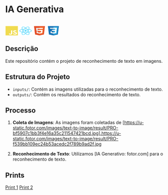 # IA Generativa 

<div style="display: inline_block"><br>
  <img align="center" alt="Marcelo-Js" height="30" width="40" src="https://raw.githubusercontent.com/devicons/devicon/master/icons/javascript/javascript-plain.svg">
  <img align="center" alt="Marcelo-React" height="30" width="40" src="https://raw.githubusercontent.com/devicons/devicon/master/icons/react/react-original.svg">
  <img align="center" alt="Marcelo-HTML" height="30" width="40" src="https://raw.githubusercontent.com/devicons/devicon/master/icons/html5/html5-original.svg">
  <img align="center" alt="Marcelo-CSS" height="30" width="40" src="https://raw.githubusercontent.com/devicons/devicon/master/icons/css3/css3-original.svg">
 
  
 
</div>

## Descrição

Este repositório contém o projeto de reconhecimento de texto em imagens. 

## Estrutura do Projeto

- `inputs/`: Contém as imagens utilizadas para o reconhecimento de texto.
- `outputs/`: Contém os resultados do reconhecimento de texto.

## Processo

1. **Coleta de Imagens**: As imagens foram coletadas de [https://u-static.fotor.com/images/text-to-image/result/PRO-bf5907c1bb3f4e16a35c211547421bcd.jpg].https://u-static.fotor.com/images/text-to-image/result/PRO-f539bb109ec24b53acedc2f789b9ad2f.jpg

2. **Reconhecimento de Texto**: Utilizamos [IA Generativo: fotor.com] para o reconhecimento de texto.


## Prints

[Print 1](outputs/fotor-ai-1.png)
[Print 2](outputs/fotor-ai-2.png)

